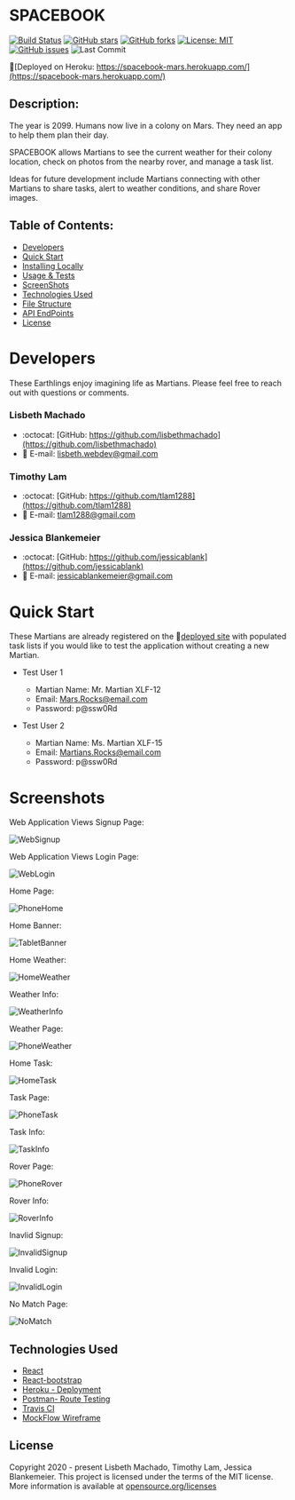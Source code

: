 # SPACEBOOK
[![Build Status](https://travis-ci.org/jessicablank/spacebook-mars.svg?branch=master)](https://travis-ci.org/jessicablank/spacebook-mars)
[![GitHub stars](https://img.shields.io/github/stars/jessicablank/spacebook-mars)](https://github.com/jessicablank/spacebook-mars/stargazers)
[![GitHub forks](https://img.shields.io/github/forks/jessicablank/spacebook-mars)](https://github.com/jessicablank/spacebook-mars/network)
[![License: MIT](https://img.shields.io/badge/License-MIT-yellow.svg)](https://opensource.org/licenses/MIT)
[![GitHub issues](https://img.shields.io/github/issues/jessicablank/spacebook-mars)](https://github.com/jessicablank/spacebook-mars/issues)
![Last Commit](https://img.shields.io/github/last-commit/jessicablank/spacebook-mars)

🚀[Deployed on Heroku: https://spacebook-mars.herokuapp.com/](https://spacebook-mars.herokuapp.com/)

## Description:  
 The year is 2099. Humans now live in a colony on Mars. They need an app to help them plan their day. 
 
SPACEBOOK allows Martians to see the current weather for their colony location, check on photos from the nearby rover, and manage a task list. 

Ideas for future development include Martians connecting with other Martians to share tasks, alert to weather conditions, and share Rover images. 

## Table of Contents:
* [Developers](#developers)
* [Quick Start](#quick-start)
* [Installing Locally](./LOCALINSTALL.md)
* [Usage & Tests](./USAGE.md)
* [ScreenShots](#screenshots)
* [Technologies Used](#Technologies-Used)
* [File Structure](./FILES.md)
* [API EndPoints](./API.md)
* [License](#license)

# Developers
These Earthlings enjoy imagining life as Martians. Please feel free to reach out with questions or comments. 

### Lisbeth Machado
* :octocat: [GitHub: https://github.com/lisbethmachado](https://github.com/lisbethmachado)
* 📧 E-mail: lisbeth.webdev@gmail.com

### Timothy Lam
* :octocat: [GitHub: https://github.com/tlam1288](https://github.com/tlam1288)
*  📧 E-mail: tlam1288@gmail.com

### Jessica Blankemeier
* :octocat: [GitHub: https://github.com/jessicablank](https://github.com/jessicablank)
*  📧 E-mail: jessicablankemeier@gmail.com

# Quick Start

These Martians are already registered on the 🚀[deployed site](https://spacebook-mars.herokuapp.com/) with populated task lists if you would like to test the application without creating a new Martian. 

* Test User 1

    * Martian Name: Mr. Martian XLF-12
    * Email: Mars.Rocks@email.com
    * Password: p@ssw0Rd

* Test User 2

    * Martian Name: Ms. Martian XLF-15
    * Email: Martians.Rocks@email.com
    * Password: p@ssw0Rd

# Screenshots

Web Application Views Signup Page:

![WebSignup](./assets/spacebook-web-signup.png)

Web Application Views Login Page:

![WebLogin](./assets/spacebook-web-login.png)

Home Page:

![PhoneHome](./assets/sapcebook-phone-home.png)

Home Banner:

![TabletBanner](./assets/spacebook-banner-home.png)

Home Weather:

![HomeWeather](./assets/spacebook-weather-home.png)

Weather Info:

![WeatherInfo](./assets/spacebook-weather-modal.png)

Weather Page:

![PhoneWeather](./assets/spacebook-phone-weatherfull.png)

Home Task:

![HomeTask](./assets/spacebook-task-home.png)

Task Page:

![PhoneTask](./assets/spacebook-phone-taskfull.png)

Task Info:

![TaskInfo](./assets/spacebook-task-modal.png)

Rover Page:

![PhoneRover](./assets/spacebook-phone-rover.png)

Rover Info:

![RoverInfo](./assets/spacebook-rover-modal.png)

Inavlid Signup:

![InvalidSignup](./assets/spacebook-invalid-signup.png)

Invalid Login:

![InvalidLogin](./assets/spacebook-invalid-login.png)

No Match Page:

![NoMatch](./assets/no-match.PNG)

## Technologies Used
* [React](https://reactjs.org/)
* [React-bootstrap](https://react-bootstrap.github.io/)
* [Heroku - Deployment](https://www.heroku.com/)
* [Postman- Route Testing](https://www.postman.com/)
* [Travis CI](https://travis-ci.org/)
* [MockFlow Wireframe](https://www.mockflow.com/)



## License
Copyright 2020 - present Lisbeth Machado, Timothy Lam, Jessica Blankemeier.
This project is licensed under the terms of the MIT license. 
More information is available at [opensource.org/licenses](https://opensource.org/licenses/MIT)
